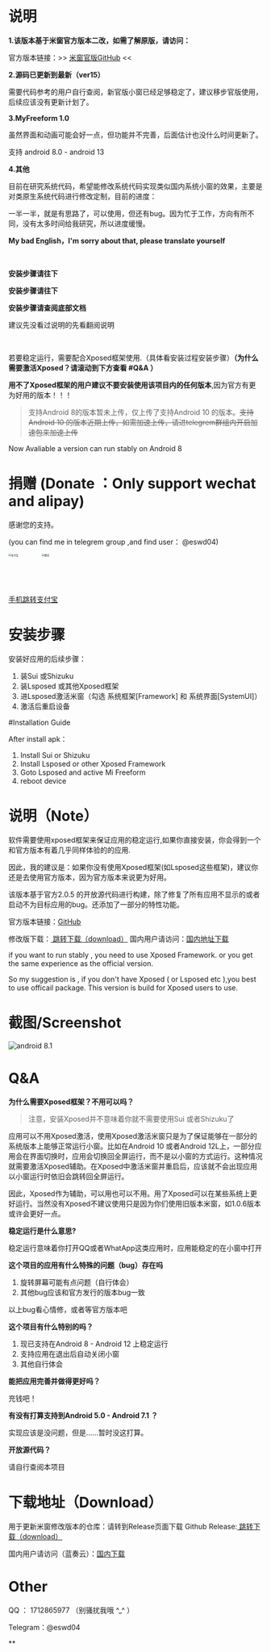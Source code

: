 # 说明

**1.该版本基于米窗官方版本二改，如需了解原版，请访问：**

官方版本链接：>> [米窗官版GitHub](https://github.com/sunshine0523/Mi-FreeForm) <<

**2.源码已更新到最新（ver15）**

需要代码参考的用户自行查阅，新官版小窗已经足够稳定了，建议移步官版使用，后续应该没有更新计划了。

**3.MyFreeform 1.0**

虽然界面和动画可能会好一点，但功能并不完善，后面估计也没什么时间更新了。

支持 android 8.0 - android 13

**4.其他**

目前在研究系统代码，希望能修改系统代码实现类似国内系统小窗的效果，主要是对类原生系统代码进行修改定制，目前的进度：

一半一半，就是有思路了，可以使用，但还有bug。因为忙于工作，方向有所不同，没有太多时间给我研究，所以进度缓慢。

**My bad English，I'm sorry about that, please translate yourself**


<br>

**安装步骤请往下**

**安装步骤请往下**

**安装步骤请查阅底部文档**

建议先没看过说明的先看翻阅说明

<br>


若要稳定运行，需要配合Xposed框架使用.（具体看安装过程安装步骤）**（为什么需要激活Xposed？请滚动到下方查看 #Q&A ）**

**用不了Xposed框架的用户建议不要安装使用该项目内的任何版本**,因为官方有更为好用的版本！！！

> 支持Android 8的版本暂未上传，仅上传了支持Android 10 的版本。~~支持Android 10 的版本近期上传，如需加速上传，请进telegrem群组内开启加速包来加速上传~~

Now Avaliable a version can run stably on Android 8 



# 捐赠 (Donate ：Only support wechat and alipay)

感谢您的支持。

(you can find me in telegrem group ,and find user： @eswd04)

<img src="https://github.com/eswd04/freeform_update/blob/main/eswd_alipay.jpg?raw=true" alt="支付宝" style="max-width: 30%; zoom: 33%;" width="200px"/><img src="https://github.com/eswd04/freeform_update/blob/main/eswd_mm.png?raw=true" alt="微信" style="max-width: 30%; zoom: 33%;" width="200px"/>

<a href="https://qr.alipay.com/fkx16389aa8c5ayxrqbetbd">手机跳转支付宝</a>


# 安装步骤

安装好应用的后续步骤：

1. 装Sui 或Shizuku
2. 装Lsposed 或其他Xposed框架
3. 进Lsposed激活米窗（勾选 系统框架[Framework] 和 系统界面[SystemUI]）
4. 激活后重启设备

#Installation Guide

After install apk：
1. Install Sui or Shizuku
2. Install Lsposed or other Xposed Framework
3. Goto Lsposed and active Mi Freeform
4. reboot device


# 说明（Note）

软件需要使用xposed框架来保证应用的稳定运行,如果你直接安装，你会得到一个和官方版本有着几乎同样体验的的应用.

因此，我的建议是：如果你没有使用Xposed框架(如Lsposed这些框架)，建议你还是去使用官方版本，因为官方版本来说更为好用。

该版本基于官方2.0.5 的开放源代码进行构建，除了修复了所有应用不显示的或者启动不为目标应用的bug。还添加了一部分的特性功能。



官方版本链接：[GitHub](https://github.com/sunshine0523/Mi-FreeForm)

修改版下载：<a href="https://github.com/eswd04/freeform_update/releases"> 跳转下载（download）</a>
国内用户请访问：<a href="https://eswd.lanzouj.com/b0rijuti">国内地址下载</a>

if you want to run stably , you need to use Xposed Framework.
or you get the same experience as the official version.

So my suggestion is , if you don't have Xposed ( or Lsposed etc ),you best to use officail package.
This version is build for Xposed users to use. 


# 截图/Screenshot
<img src="https://github.com/eswd04/freeform_update/blob/main/Screenshot_20220619_151608.png?raw=true" alt="android 8.1"  />

# Q&A

**为什么需要Xposed框架？不用可以吗？**

> 注意，安装Xposed并不意味着你就不需要使用Sui 或者Shizuku了

应用可以不用Xposed激活，使用Xposed激活米窗只是为了保证能够在一部分的系统版本上能够正常运行小窗。比如在Android 10 或者Android 12L上，一部分应用会在界面切换时，应用会切换回全屏运行，而不是以小窗的方式运行。这种情况就需要激活Xposed辅助。在Xposed中激活米窗并重启后，应该就不会出现应用以小窗运行时依旧会跳转回全屏运行。

因此，Xposed作为辅助，可以用也可以不用。用了Xposed可以在某些系统上更好运行。当然没有Xposed不建议使用只是因为你们使用旧版本米窗，如1.0.6版本或许会更好一点。

**稳定运行是什么意思?**

稳定运行意味着你打开QQ或者WhatApp这类应用时，应用能稳定的在小窗中打开


**这个项目的应用有什么特殊的问题（bug）存在吗**

1. 旋转屏幕可能有点问题（自行体会）
2. 其他bug应该和官方发行的版本bug一致

以上bug看心情修，或者等官方版本吧

**这个项目有什么特别的吗？**

1. 现已支持在Android 8 - Android 12 上稳定运行
2. 支持应用在退出后自动关闭小窗
3. 其他自行体会

**能把应用完善并做得更好吗？**

充钱吧！

**有没有打算支持到Android 5.0 - Android 7.1 ？**

实现应该是没问题，但是......暂时没这打算。

**开放源代码？**

请自行查阅本项目



# 下载地址（Download）

用于更新米窗修改版本的仓库：请转到Release页面下载
Github Release:<a href="https://github.com/eswd04/freeform_update/releases"> 跳转下载（download）</a>

国内用户请访问（蓝奏云）：<a href="https://eswd.lanzouj.com/b0rijuti">国内下载</a>

# Other

QQ ： 1712865977 （别骚扰我哦 ^_^ ）

Telegram：@eswd04

**
